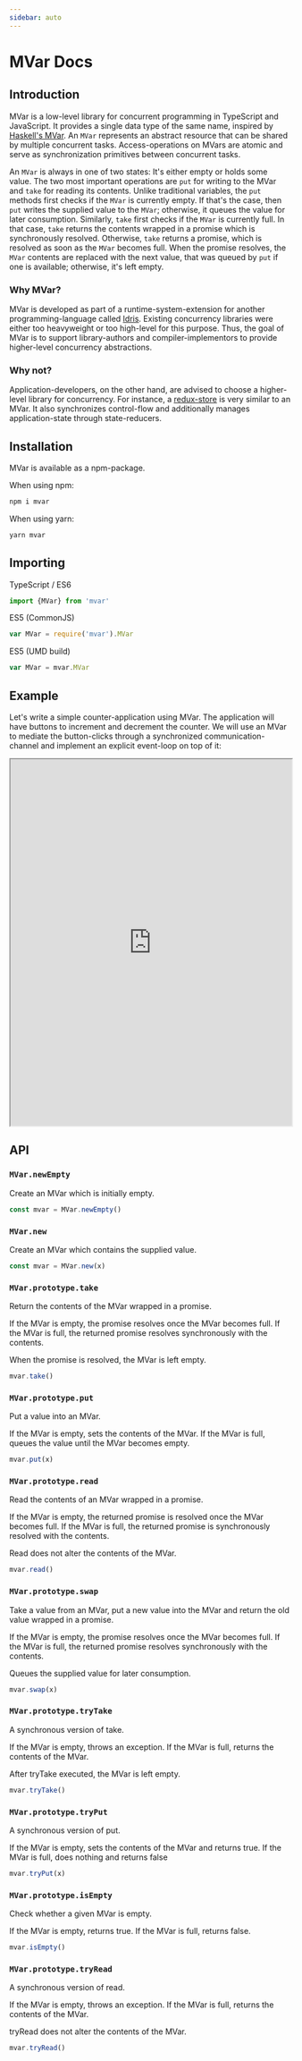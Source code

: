 ```yaml
---
sidebar: auto
---
```


# MVar Docs

## Introduction

MVar is a low-level library for concurrent programming in TypeScript and JavaScript. It provides a single data type of the same name, inspired by [Haskell's MVar](http://hackage.haskell.org/package/base-4.12.0.0/docs/Control-Concurrent-MVar.html#t:MVar). An `MVar` represents an abstract resource that can be shared by multiple concurrent tasks. Access-operations on MVars are atomic and serve as synchronization primitives between concurrent tasks.

An `MVar` is always in one of two states: It's either empty or holds some value. The two most important operations are `put` for writing to the MVar and `take` for reading its contents. Unlike traditional variables, the `put` methods first checks if the `MVar` is currently empty. If that's the case, then `put` writes the supplied value to the `MVar`; otherwise, it queues the value for later consumption. Similarly, `take` first checks if the `MVar` is currently full. In that case, `take` returns the contents wrapped in a promise which is synchronously resolved. Otherwise, `take` returns a promise, which is resolved as soon as the `MVar` becomes full. When the promise resolves, the `MVar` contents are replaced with the next value, that was queued by `put` if one is available; otherwise, it's left empty.

### Why MVar?

MVar is developed as part of a runtime-system-extension for another programming-language called [Idris](https://www.idris-lang.org/). Existing concurrency libraries were either too heavyweight or too high-level for this purpose. Thus, the goal of MVar is to support library-authors and compiler-implementors to provide higher-level concurrency abstractions.

### Why not?

Application-developers, on the other hand, are advised to choose a higher-level library for concurrency. For instance, a [redux-store](https://redux.js.org/) is very similar to an MVar. It also synchronizes control-flow and additionally manages application-state through state-reducers.


## Installation

MVar is available as a npm-package.

When using npm:

~~~bash
npm i mvar
~~~

When using yarn:

~~~bash
yarn mvar
~~~

## Importing

TypeScript / ES6

~~~ts
import {MVar} from 'mvar'
~~~

ES5 (CommonJS)

~~~js
var MVar = require('mvar').MVar
~~~


ES5 (UMD build)

~~~js
var MVar = mvar.MVar
~~~

## Example

Let's write a simple counter-application using MVar. The application will have
buttons to increment and decrement the counter. We will use an MVar to mediate
the button-clicks through a synchronized communication-channel and implement
an explicit event-loop on top of it:

<iframe style="width:100%; min-height:41rem" src="https://stackblitz.com/edit/mvar-counter?embed=1&file=index.ts&hideExplorer=1"></iframe>

## API

### `MVar.newEmpty`

Create an MVar which is initially empty.

~~~ts
const mvar = MVar.newEmpty()
~~~

### `MVar.new`

Create an MVar which contains the supplied value.

~~~ts
const mvar = MVar.new(x)
~~~

### `MVar.prototype.take`

Return the contents of the MVar wrapped in a promise.

If the MVar is empty, the promise resolves once the MVar becomes full.
If the MVar is full, the returned promise resolves synchronously
with the contents.

When the promise is resolved, the MVar is left empty.

~~~ts
mvar.take()
~~~

### `MVar.prototype.put`

Put a value into an MVar.

If the MVar is empty, sets the contents of the MVar.
If the MVar is full, queues the value until the MVar becomes empty.

~~~ts
mvar.put(x)
~~~

### `MVar.prototype.read`

Read the contents of an MVar wrapped in a promise.

If the MVar is empty, the returned promise is resolved once the MVar
becomes full.
If the MVar is full, the returned promise is synchronously
resolved with the contents.

Read does not alter the contents of the MVar.

~~~ts
mvar.read()
~~~

### `MVar.prototype.swap`

Take a value from an MVar, put a new value into the MVar and return the old value wrapped in a promise.

If the MVar is empty, the promise resolves once the MVar becomes full.
If the MVar is full, the returned promise resolves synchronously
with the contents.

Queues the supplied value for later consumption.

~~~ts
mvar.swap(x)
~~~

### `MVar.prototype.tryTake`

A synchronous version of take.

If the MVar is empty, throws an exception.
If the MVar is full, returns the contents of the MVar.

After tryTake executed, the MVar is left empty.

~~~ts
mvar.tryTake()
~~~


### `MVar.prototype.tryPut`

A synchronous version of put.

If the MVar is empty, sets the contents of the MVar and returns true.
If the MVar is full, does nothing and returns false

~~~ts
mvar.tryPut(x)
~~~

### `MVar.prototype.isEmpty`

Check whether a given MVar is empty.

If the MVar is empty, returns true.
If the MVar is full, returns false.

~~~ts
mvar.isEmpty()
~~~

### `MVar.prototype.tryRead`

A synchronous version of read.

If the MVar is empty, throws an exception.
If the MVar is full, returns the contents of the MVar.

tryRead does not alter the contents of the MVar.

~~~ts
mvar.tryRead()
~~~
